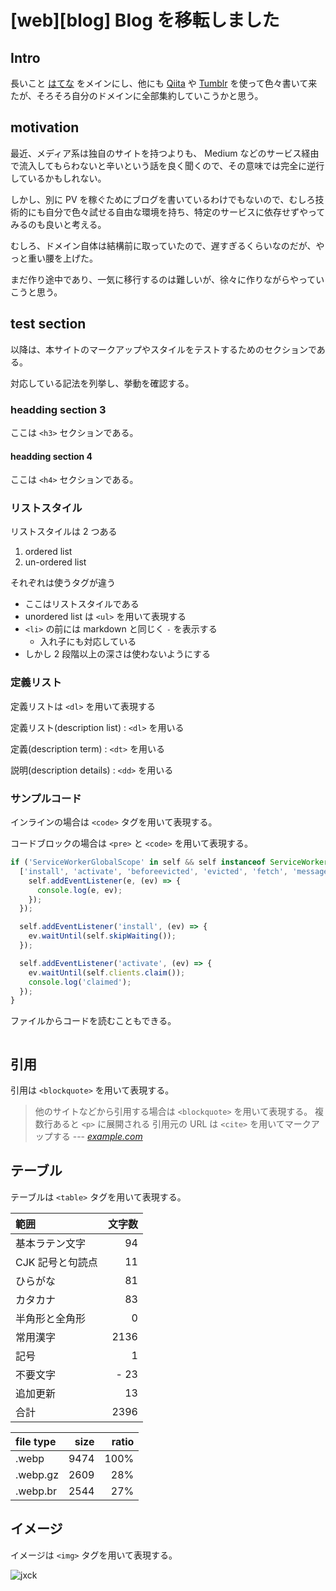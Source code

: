 # [web][blog] Blog を移転しました


## Intro

長いこと [はてな](https://jxck.hatenablog.com/) をメインにし、他にも [Qiita](https://qiita.com/jxck_) や [Tumblr](http://jxck.tumblr.com/) を使って色々書いて来たが、そろそろ自分のドメインに全部集約していこうかと思う。


## motivation

最近、メディア系は独自のサイトを持つよりも、 Medium などのサービス経由で流入してもらわないと辛いという話を良く聞くので、その意味では完全に逆行しているかもしれない。

しかし、別に PV を稼ぐためにブログを書いているわけでもないので、むしろ技術的にも自分で色々試せる自由な環境を持ち、特定のサービスに依存せずやってみるのも良いと考える。

むしろ、ドメイン自体は結構前に取っていたので、遅すぎるくらいなのだが、やっと重い腰を上げた。

まだ作り途中であり、一気に移行するのは難しいが、徐々に作りながらやっていこうと思う。


## test section

以降は、本サイトのマークアップやスタイルをテストするためのセクションである。

対応している記法を列挙し、挙動を確認する。


### headding section 3

ここは `<h3>` セクションである。


#### headding section 4

ここは `<h4>` セクションである。


### リストスタイル

リストスタイルは 2 つある

1. ordered list
2. un-ordered list

それぞれは使うタグが違う

- ここはリストスタイルである
- unordered list は `<ul>` を用いて表現する
- `<li>` の前には markdown と同じく `-` を表示する
  - 入れ子にも対応している
- しかし 2 段階以上の深さは使わないようにする


### 定義リスト

定義リストは `<dl>` を用いて表現する

定義リスト(description list)
: `<dl>` を用いる

定義(description term)
: `<dt>` を用いる

説明(description details)
: `<dd>` を用いる


### サンプルコード

インラインの場合は `<code>` タグを用いて表現する。

コードブロックの場合は `<pre>` と `<code>` を用いて表現する。


```js
if ('ServiceWorkerGlobalScope' in self && self instanceof ServiceWorkerGlobalScope) {
  ['install', 'activate', 'beforeevicted', 'evicted', 'fetch', 'message', 'push'].forEach((e) => {
    self.addEventListener(e, (ev) => {
      console.log(e, ev);
    });
  });

  self.addEventListener('install', (ev) => {
    ev.waitUntil(self.skipWaiting());
  });

  self.addEventListener('activate', (ev) => {
    ev.waitUntil(self.clients.claim());
    console.log('claimed');
  });
}
```

ファイルからコードを読むこともできる。


```js:sample.js
```


## 引用

引用は `<blockquote>` を用いて表現する。

> 他のサイトなどから引用する場合は `<blockquote>` を用いて表現する。
> 複数行あると `<p>` に展開される
> 引用元の URL は `<cite>` を用いてマークアップする
> --- <cite>[example.com](https://example.com)</cite>


## テーブル

テーブルは `<table>` タグを用いて表現する。

| 範囲             | 文字数 |
|:-----------------|-------:|
| 基本ラテン文字   | 94     |
| CJK 記号と句読点 | 11     |
| ひらがな         | 81     |
| カタカナ         | 83     |
| 半角形と全角形   | 0      |
| 常用漢字         | 2136   |
| 記号             | 1      |
| 不要文字         | - 23   |
| 追加更新         | 13     |
| 合計             | 2396   |


| file type | size  | ratio |
|:----------|------:|------:|
| .webp     |  9474 |  100% |
| .webp.gz  |  2609 |   28% |
| .webp.br  |  2544 |   27% |



## イメージ

イメージは `<img>` タグを用いて表現する。

![jxck](https://logo.jxck.io/jxck.png#256x256 'jxck logo')
